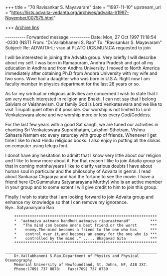 +++
title = "70 Ravisankar S. Mayavaram"
date = "1997-11-10"
upstream_url = "https://lists.advaita-vedanta.org/archives/advaita-l/1997-November/007575.html"

+++
[Archive link](https://lists.advaita-vedanta.org/archives/advaita-l/1997-November/007575.html)

---------- Forwarded message ----------
Date: Mon, 27 Oct 1997 11:18:54 -0330 (NST)
From: "Dr.Vallabhaneni S. Rao" <vrao at plato.ucs.mun.ca>
To: "Ravisankar S. Mayavaram" <aum at unix.tamu.edu>
Subject: Re: ADVAITA-L: vrao at PLATO.UCS.MUN.CA requested to join

I will be interested in joining the Advaita group. Very briefly I will
describe about my self. I was born in Ramapuram, Andhra Pradesh and got all
my education in Andhra and from Andhra University. I moved to North America
immediately after obtaining Ph.D from Andhra University with my wife and
two sons. Wwe had a daughter who was born in U.S.A. Right now I am faculty
member in physics department for the last 28 years or so.

As far my sriritual or religious activities are concerned I wish to state
that I am very much interested in religion and Bhakti. I can not say that I
belong Saivism or Vaishnavism. Our family God is Lord Venkateswara and we
like to visit Tirupati quiet often if it possible. Our worship is not
limited to Lord Venkateswara alone and we worship more or less every
God/Goddess.

For the last few years with a good Sat sangh, we are tuned our activities
in chanting Sri Venkateswara Suprabhatam, Lakshmi Sthotram, Vishnu Sahasra
Namam etc every saturday with group of friends. Whenever I get time I like
to read Hindu religious books. I also enjoy in putting all the slokas on
computer using telugu font.

I donot have any hesitation to admitt that I know very little about our
religion and I like to know more about it. For that reason I like to join
Adaita group so that in coming motnhs/years I like to clarify various
doubts I have about human soul in particular and the philosophy of Advaita
in genral. I read about Sankaraa Chgaarya and had the fortune to see the
movie. I have a friend here (Dr.Gummuluru Satyanarayana Murthy) who is an
active member in your group and to some extent I will give credit to him to
join this group.

Finally I wish to state that I am looking forward to join Advaita group and
enhance my knowledge so that I can remove my ignorance. Bye...Satyanaryana
Rao

        ****************************************************************
        *  "aatmaiva aatmano bandhuH aatmaiva ripuraatmanaH"         ***
        *   "The mind can become one's best friend,or the worst      ***
        *    enemy.The mind becomes a friend to the one who has      ***
        *    control over it,and becomes an enemy for the one who is ***
        *    controlled by the mind ." ..... Bhagavad Gita           ***
        ****************************************************************
        ____________________________________________________________________
        Dr.Vallabhaneni S.Rao,Department of Physics and Physical Oceonography
        Memorial University of Newfoundland, St. Johns, NF, A1B 3X7.
        Phone:(709) 737 8878:   Fax:(709) 737 8739


